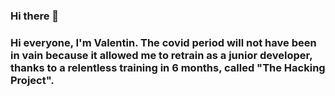 ### Hi there 👋

### Hi everyone, I'm Valentin. The covid period will not have been in vain because it allowed me to retrain as a junior developer, thanks to a relentless training in 6 months, called "The Hacking Project".

<!--
**derhorevalentin/derhorevalentin** is a ✨ _special_ ✨ repository because its `README.md` (this file) appears on your GitHub profile.

Here are some ideas to get you started:

- 🔭 I’m currently working on ...
- 🌱 I’m currently learning ...
- 👯 I’m looking to collaborate on ...
- 🤔 I’m looking for help with ...
- 💬 Ask me about ...
- 📫 How to reach me: ...
- 😄 Pronouns: ...
- ⚡ Fun fact: ...
-->
